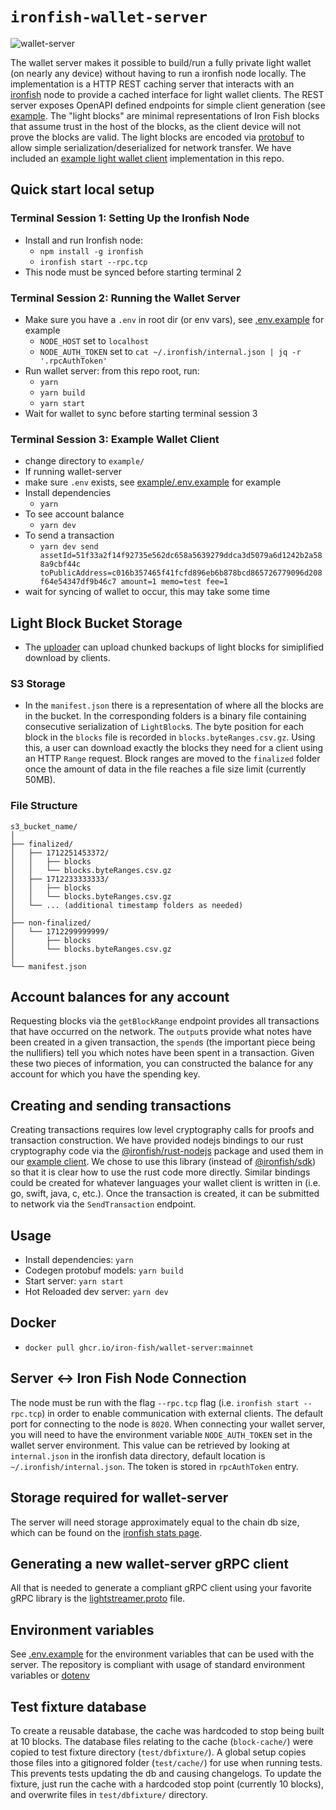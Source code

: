# `ironfish-wallet-server`
![wallet-server](https://github.com/iron-fish/wallet-server/assets/26990067/a00752a4-35e3-4d74-b9a5-5596abf321a1)

The wallet server makes it possible to build/run a fully private light wallet (on nearly any device) without having to run a ironfish node locally. The implementation is a HTTP REST caching server that interacts with an [ironfish](https://github.com/iron-fish/ironfish) node to provide a cached interface for light wallet clients. The REST server exposes OpenAPI defined endpoints for simple client generation (see [example](example). The "light blocks" are minimal representations of Iron Fish blocks that assume trust in the host of the blocks, as the client device will not prove the blocks are valid. The light blocks are encoded via [protobuf](protos) to allow simple serialization/deserialized for network transfer. We have included an [example light wallet client](example/README.md) implementation in this repo.

## Quick start local setup

### Terminal Session 1: Setting Up the Ironfish Node

- Install and run Ironfish node:
  - `npm install -g ironfish`
  - `ironfish start --rpc.tcp`
- This node must be synced before starting terminal 2

### Terminal Session 2: Running the Wallet Server

- Make sure you have a `.env` in root dir (or env vars), see [.env.example](./.env.example) for example
  - `NODE_HOST` set to `localhost`
  - `NODE_AUTH_TOKEN` set to `cat ~/.ironfish/internal.json | jq -r '.rpcAuthToken'`
- Run wallet server: from this repo root, run:
  - `yarn`
  - `yarn build`
  - `yarn start`
- Wait for wallet to sync before starting terminal session 3

### Terminal Session 3: Example Wallet Client

- change directory to `example/`
- If running wallet-server
- make sure `.env` exists,  see [example/.env.example](./example/.env.example) for example
- Install dependencies
  - `yarn`
- To see account balance
  - `yarn dev`
- To send a transaction
  - `yarn dev send assetId=51f33a2f14f92735e562dc658a5639279ddca3d5079a6d1242b2a588a9cbf44c toPublicAddress=c016b357465f41fcfd896eb6b878bcd865726779096d208f64e54347df9b46c7 amount=1 memo=test fee=1`
- wait for syncing of wallet to occur, this may take some time

## Light Block Bucket Storage
- The [uploader](./src/uploader/) can upload chunked backups of light blocks for simiplified download by clients.

### S3 Storage
- In the `manifest.json` there is a representation of where all the blocks are in the bucket. In the corresponding folders is a binary file containing consecutive serialization of `LightBlock`s. The byte position for each block in the `blocks` file is recorded in `blocks.byteRanges.csv.gz`. Using this, a user can download exactly the blocks they need for a client using an HTTP `Range` request. Block ranges are moved to the `finalized` folder once the amount of data in the file reaches a file size limit (currently 50MB).

### File Structure
```
s3_bucket_name/
│
├── finalized/
│   ├── 1712251453372/
│   │   ├── blocks
│   │   └── blocks.byteRanges.csv.gz
│   ├── 1712233333333/
│   │   ├── blocks
│   │   └── blocks.byteRanges.csv.gz
│   └── ... (additional timestamp folders as needed)
│
├── non-finalized/
│   └── 1712299999999/
│       ├── blocks
│       └── blocks.byteRanges.csv.gz
│
└── manifest.json
```


## Account balances for any account

Requesting blocks via the `getBlockRange` endpoint provides all transactions that have occurred on the network. The `output`s provide what notes have been created in a given transaction, the `spend`s (the important piece being the nullifiers) tell you which notes have been spent in a transaction. Given these two pieces of information, you can constructed the balance for any account for which you have the spending key.

## Creating and sending transactions

Creating transactions requires low level cryptography calls for proofs and transaction construction. We have provided nodejs bindings to our rust cryptography code via the [@ironfish/rust-nodejs](https://www.npmjs.com/package/@ironfish/rust-nodejs) package and used them in our [example client](example/README.md). We chose to use this library (instead of [@ironfish/sdk](https://www.npmjs.com/package/@ironfish/sdk)) so that it is clear how to use the rust code more directly. Similar bindings could be created for whatever languages your wallet client is written in (i.e. go, swift, java, c, etc.). Once the transaction is created, it can be submitted to network via the `SendTransaction` endpoint.

## Usage

- Install dependencies: `yarn`
- Codegen protobuf models: `yarn build`
- Start server: `yarn start`
- Hot Reloaded dev server: `yarn dev`

## Docker

- `docker pull ghcr.io/iron-fish/wallet-server:mainnet`

## Server <-> Iron Fish Node Connection

The node must be run with the flag `--rpc.tcp` flag (i.e. `ironfish start --rpc.tcp`) in order to enable communication with external clients. The default port for connecting to the node is `8020`. When connecting your wallet server, you will need to have the environment variable `NODE_AUTH_TOKEN` set in the wallet server environment. This value can be retrieved by looking at `internal.json` in the ironfish data directory, default location is `~/.ironfish/internal.json`. The token is stored in `rpcAuthToken` entry.

## Storage required for wallet-server

The server will need storage approximately equal to the chain db size, which can be found on the [ironfish stats page](https://stats.ironfish.network/).

## Generating a new wallet-server gRPC client

All that is needed to generate a compliant gRPC client using your favorite gRPC library is the [lightstreamer.proto](protos/lightstreamer.proto) file.

## Environment variables

See [.env.example](.env.example) for the environment variables that can be used with the server. The repository is compliant with usage of standard environment variables or [dotenv](https://www.npmjs.com/package/dotenv)

## Test fixture database

To create a reusable database, the cache was hardcoded to stop being built at 10 blocks. The database files relating to the cache (`block-cache/`) were copied to test fixture directory (`test/dbfixture/`). A global setup copies those files into a gitignored folder (`test/cache/`) for use when running tests. This prevents tests updating the db and causing changelogs. To update the fixture, just run the cache with a hardcoded stop point (currently 10 blocks), and overwrite files in `test/dbfixture/` directory.
